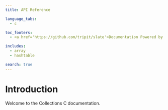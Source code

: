 ```yaml
---
title: API Reference

language_tabs:
  - c

toc_footers:
  - <a href='https://github.com/tripit/slate'>Documentation Powered by Slate</a>

includes:
  - array
  - hashtable

search: true
---
```


# Introduction

Welcome to the Collections C documentation.

